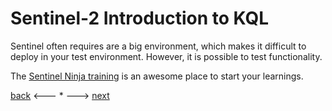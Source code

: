 # Sentinel-2 Introduction to KQL

Sentinel often requires are a big environment, which makes it difficult to deploy in your test environment. However, it is possible to test functionality.

The [Sentinel Ninja training](https://techcommunity.microsoft.com/t5/microsoft-sentinel-blog/become-a-microsoft-sentinel-ninja-the-complete-level-400/ba-p/1246310) is an awesome place to start your learnings.

[back](./Sentinel-path1.md) <--- * ---> [next](./Sentinel-path3.md)